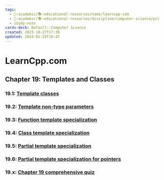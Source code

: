 ```yaml
---
tags:
  - 🔴-academic/📚-educational-resources/name/learncpp-com
  - 🔴-academic/📚-educational-resources/discipline/computer-science/programming-language/cpp
  - study-note
cards-deck: Default::Computer Science
created: 2023-10-27T17:38
updated: 2024-01-25T16:47
---
```


# LearnCpp.com

## Chapter 19꞉ Templates and Classes

### 19.1: [Template classes](https://www.learncpp.com/cpp-tutorial/template-classes/)

### 19.2: [Template non-type parameters](https://www.learncpp.com/cpp-tutorial/template-non-type-parameters/)

### 19.3: [Function template specialization](https://www.learncpp.com/cpp-tutorial/function-template-specialization/)

### 19.4: [Class template specialization](https://www.learncpp.com/cpp-tutorial/class-template-specialization/)

### 19.5: [Partial template specialization](https://www.learncpp.com/cpp-tutorial/partial-template-specialization/)

### 19.6: [Partial template specialization for pointers](https://www.learncpp.com/cpp-tutorial/partial-template-specialization-for-pointers/)

### 19.x: [Chapter 19 comprehensive quiz](https://www.learncpp.com/cpp-tutorial/chapter-19-comprehensive-quiz/)



